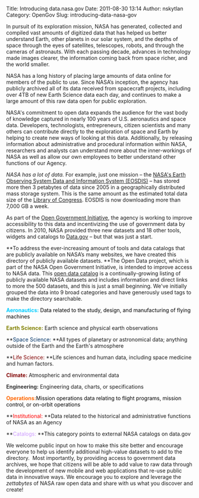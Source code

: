 Title: Introducing data.nasa.gov
Date: 2011-08-30 13:14
Author: nskytlan
Category: OpenGov
Slug: introducing-data-nasa-gov

In pursuit of its exploration mission, NASA has generated, collected and
compiled vast amounts of digitized data that has helped us better
understand Earth, other planets in our solar system, and the depths of
space through the eyes of satellites, telescopes, robots, and through
the cameras of astronauts. With each passing decade, advances in
technology made images clearer, the information coming back from space
richer, and the world smaller.

NASA has a long history of placing large amounts of data online for
members of the public to use. Since NASA’s inception, the agency has
publicly archived all of its data received from spacecraft projects,
including over 4TB of new Earth Science data each day, and continues to
make a large amount of this raw data open for public exploration.

NASA's commitment to open data expands the audience for the vast body of
knowledge captured in nearly 100 years of U.S. aeronautics and space
data. Developers, technologists, entrepreneurs, citizen scientists and
many others can contribute directly to the exploration of space and
Earth by helping to create new ways of looking at this data.
Additionally, by releasing information about administrative and
procedural information within NASA, researchers and analysts can
understand more about the inner-workings of NASA as well as allow our
own employees to better understand other functions of our Agency.

*NASA has a lot of data.* For example, just one mission – the [NASA's
Earth Observing System Data and Information System (EOSDIS)][] – has
stored more then 3 petabytes of data since 2005 in a geographically
distributed mass storage system. This is the same amount as the
estimated total data size of the [Library of Congress][]. EOSDIS is now
downloading more than 7,000 GB a week.

As part of the [Open Government Initiative][], the agency is working to
improve accessibility to this data and incentivizing the use of
government data by citizens. In 2010, NASA provided three new datasets
and 18 other tools, widgets and catalogs to [Data.gov][] – but that was
just a start.

**To address the ever-increasing amount of tools and data catalogs that
are publicly available on NASA’s many websites, we have created this
directory of publicly available datasets. **The Open Data project, which
is part of the NASA Open Government Initiative, is intended to improve
access to NASA data. This [open data catalog][] is a continually-growing
listing of publicly available NASA datasets and includes information and
direct links to more the 500 datasets, and this is just a small
beginning. We've initially grouped the data into 9 broad categories and
have generously used tags to make the directory searchable.

<span class="Apple-style-span" style="color: #00ccff;">**Aeronautics:**
<span style="color: #000000;">Data related to the study, design, and
manufacturing of flying machines</span></span>

**<span style="color: #808000;">Earth Science:</span>** Earth science
and physical earth observations

**<span style="color: #003366;">Space Science: </span>**All types of
planetary or astronomical data; anything outside of the Earth and the
Earth's atmosphere

**<span style="color: #800000;">Life Science: </span>**Life sciences and
human data, including space medicine and human factors.

**<span style="color: #800000;">Climate:</span>** Atmospheric and
environmental data

<span style="color: #333333;">**Engineering:** </span>Engineering data,
charts, or specifications

**<span style="color: #ff6600;">Operations:</span>**<span
style="color: #ff6600;"><span style="color: #000000;">Mission operations
data relating to flight programs, mission control, or on-orbit
operations</span></span>

**<span style="color: #ff0000;">Institutional: </span>**Data related to
the historical and administrative functions of NASA as an Agency

**<span style="color: #cc99ff;">Catalogs: </span>**This category points
to external NASA catalogs on data.gov

We welcome public input on how to make this site better and encourage
everyone to help us identify additional high-value datasets to add to
the directory.  Most importantly, by providing access to government data
archives, we hope that citizens will be able to add value to raw data
through the development of new mobile and web applications that re-use
public data in innovative ways. We encourage you to explore and leverage
the *zettabytes* of NASA raw open data and share with us what you
discover and create!

  [NASA's Earth Observing System Data and Information System (EOSDIS)]: http://data.nasa.gov/earth-observing-system-data-and-information-system-eosdis/
  [Library of Congress]: http://www.loc.gov/index.html
  [Open Government Initiative]: http://www.nasa.gov/open
  [Data.gov]: http://www.data.gov
  [open data catalog]: http://data.nasa.gov
